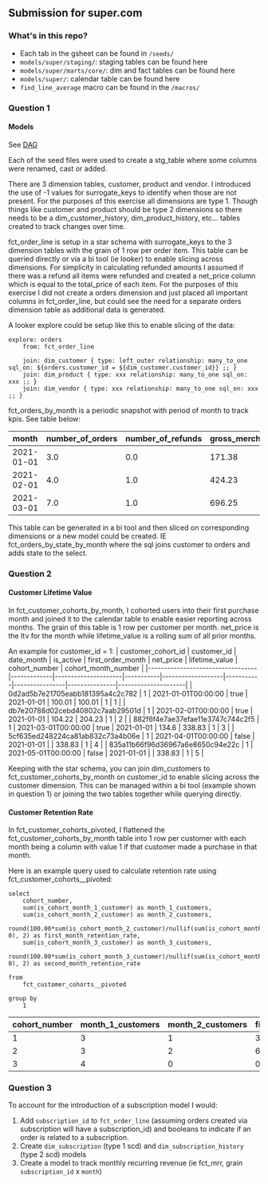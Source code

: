 ## Submission for super.com

### What's in this repo?

- Each tab in the gsheet can be found in `/seeds/`
- `models/super/staging/`: staging tables can be found here
- `models/super/marts/core/`: dim and fact tables can be found here
- `models/super/`: calendar table can be found here
- `find_line_average` macro can be found in the `/macros/`

### Question 1

#### Models

See [DAG](https://github.com/maxlee85/super/blob/main/etc/dag.png)

Each of the seed files were used to create a stg_table where some columns were renamed, cast or added.

There are 3 dimension tables, customer, product and vendor. I introduced the use of -1 values for surrogate_keys to identify when those are not present. For the purposes of this exercise all dimensions are type 1.
Though things like customer and product should be type 2 dimensions so there needs to be a dim_customer_history, dim_product_history, etc... tables created to track changes over time.

fct_order_line is setup in a star schema with surrogate_keys to the 3 dimension tables with the grain of 1 row per order item. This table can be queried directly or via a bi tool (ie looker) to enable slicing across dimensions.
For simplicity in calculating refunded amounts I assumed if there was a refund all items were refunded and created a net_price column which is equal to the total_price of each item.
For the purposes of this exercise I did not create a orders dimension and just placed all important columns in fct_order_line, but could see the need for a separate orders dimension table as additional data is generated.

A looker explore could be setup like this to enable slicing of the data:
```
explore: orders
    from: fct_order_line

    join: dim_customer { type: left_outer relationship: many_to_one sql_on: ${orders.customer_id = ${dim_customer.customer_id}} ;; }
    join: dim_product { type: xxx relationship: many_to_one sql_on: xxx ;; }
    join: dim_vendor { type: xxx relationship: many_to_one sql_on: xxx ;; }
```

fct_orders_by_month is a periodic snapshot with period of month to track kpis. See table below:

| month      | number_of_orders | number_of_refunds | gross_merchandise_value | average_order_value | average_basket_size | active_customers |
|------------|------------------|-------------------|-------------------------|---------------------|---------------------|------------------|
| 2021-01-01 | 3.0              | 0.0               | 171.38                  | 57.13               | 2.0                 | 3.0              |
| 2021-02-01 | 4.0              | 1.0               | 424.23                  | 106.06              | 2.25                | 4.0              |
| 2021-03-01 | 7.0              | 1.0               | 696.25                  | 99.46               | 3.14                | 7.0              |

This table can be generated in a bi tool and then sliced on corresponding dimensions or a new model could be created. IE fct_orders_by_state_by_month where the sql joins customer to orders and adds state to the select.



### Question 2

#### Customer Lifetime Value

In fct_customer_cohorts_by_month, I cohorted users into their first purchase month and joined it to the calendar table to enable easier reporting across months. The grain of this table is 1 row per customer per month.
net_price is the ltv for the month while lifetime_value is a rolling sum of all prior months.

An example for customer_id = 1:
| customer_cohort_id               | customer_id | date_month          | is_active | first_order_month | net_price | lifetime_value | cohort_number | cohort_month_number |
|----------------------------------|-------------|---------------------|-----------|-------------------|-----------|----------------|---------------|---------------------|
| 0d2ad5b7e21705eabb181395a4c2c782 | 1           | 2021-01-01T00:00:00 | true      | 2021-01-01        | 100.01    | 100.01         | 1             | 1                   |
| db7e20788d02cebd40802c7aab29501d | 1           | 2021-02-01T00:00:00 | true      | 2021-01-01        | 104.22    | 204.23         | 1             | 2                   |
| 882f6f4e7ae37efae11e3747c744c2f5 | 1           | 2021-03-01T00:00:00 | true      | 2021-01-01        | 134.6     | 338.83         | 1             | 3                   |
| 5cf635ed248224ca81ab832c73a4b06e | 1           | 2021-04-01T00:00:00 | false     | 2021-01-01        |           | 338.83         | 1             | 4                   |
| 835a11b66f96d36967a6e8650c94e22c | 1           | 2021-05-01T00:00:00 | false     | 2021-01-01        |           | 338.83         | 1             | 5                   |

Keeping with the star schema, you can join dim_customers to fct_customer_cohorts_by_month on customer_id to enable slicing across the customer dimension. This can be managed within a bi tool (example shown in question 1) or joining the two tables together while querying directly.

#### Customer Retention Rate

In fct_customer_cohorts_pivoted, I flattened the fct_customer_cohorts_by_month table into 1 row per customer with each month being a column with value 1 if that customer made a purchase in that month.

Here is an example query used to calculate retention rate using fct_customer_cohorts__pivoted:
```
select
    cohort_number,
    sum(is_cohort_month_1_customer) as month_1_customers,
    sum(is_cohort_month_2_customer) as month_2_customers,
    round(100.00*sum(is_cohort_month_2_customer)/nullif(sum(is_cohort_month_1_customer), 0), 2) as first_month_retention_rate,
    sum(is_cohort_month_3_customer) as month_3_customers,
    round(100.00*sum(is_cohort_month_3_customer)/nullif(sum(is_cohort_month_1_customer), 0), 2) as second_month_retention_rate

from
    fct_customer_cohorts__pivoted

group by
    1
```

| cohort_number | month_1_customers | month_2_customers | first_month_retention_rate | month_3_customers | second_month_retention_rate |
|---------------|-------------------|-------------------|----------------------------|-------------------|-----------------------------|
| 1             | 3                 | 1                 | 33.33                      | 1                 | 33.33                       |
| 2             | 3                 | 2                 | 66.67                      | 0                 | 0.0                         |
| 3             | 4                 | 0                 | 0.0                        | 0                 | 0.0                         |

### Question 3

To account for the introduction of a subscription model I would:

1. Add `subscription_id` to `fct_order_line` (assuming orders created via subscription will have a subscription_id) and booleans to indicate if an order is related to a subscription.
2. Create `dim_subscription` (type 1 scd) and `dim_subscription_history` (type 2 scd) models
3. Create a model to track monthly recurring revenue (ie fct_mrr, grain `subscription_id` x `month`)

